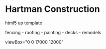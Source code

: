 # Hartman Construction

html5 up template

fencing - roofing - painting - decks - remodels

viewBox="0 0 17000 12000"